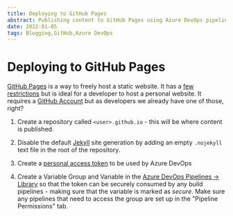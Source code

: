 ```yaml
---
title: Deploying to GitHub Pages
abstract: Publishing content to GitHub Pages using Azure DevOps pipelines
date: 2022-01-05
tags: Blogging,GitHub,Azure DevOps
---
```


# Deploying to GitHub Pages

[GitHub Pages](https://docs.github.com/en/pages) is a way to freely host a static website. It has a [few restrictions](https://docs.github.com/en/pages/getting-started-with-github-pages/about-github-pages#prohibited-uses) but is ideal for a developer to host a personal website. It requires a [GitHub Account](https://github.com/signup) but as developers we already have one of those, right?


1. Create a repository called ```<user>.github.io``` - this will be where content is published.

1. Disable the default [Jekyll](https://jekyllrb.com/) site generation by adding an empty ```.nojekyll``` text file in the root of the repository.

1. Create a [personal access token](https://github.com/settings/tokens) to be used by Azure DevOps

1. Create a Variable Group and Variable in the [Azure DevOps Pipelines -> Library](https://docs.microsoft.com/en-us/azure/devops/pipelines/library) so that the token can be securely consumed by any build pipelines - making sure that the variable is marked as *secure*. Make sure any pipelines that need to access the group are set up in the "Pipeline Permissions" tab.




